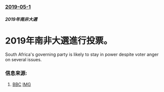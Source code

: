 ### [2019-05-1](/news/2019/05/1/index.md)

##### 2019年南非大選
# 2019年南非大選進行投票。 

South Africa's governing party is likely to stay in power despite voter anger on several issues.


### 信息来源:

1. [BBC](https://www.bbc.co.uk/news/world-africa-48186881) [IMG](https://ichef.bbci.co.uk/news/1024/branded_news/4988/production/_106842881_053828051-1.jpg)
